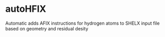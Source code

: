 # autoHFIX
Automatic adds AFIX instructions for hydrogen atoms to SHELX input file based on geometry and residual desity
